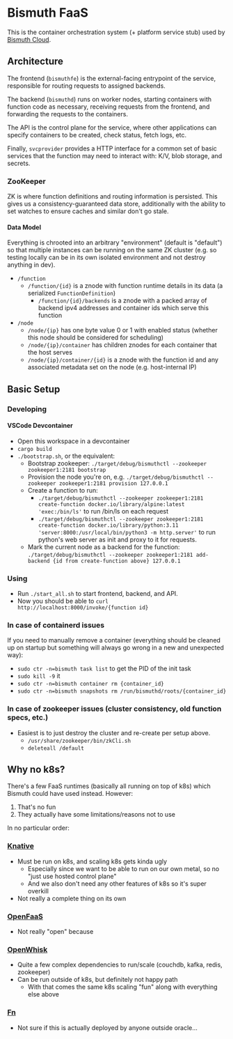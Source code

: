 # Bismuth FaaS

This is the container orchestration system (+ platform service stub) used by [Bismuth Cloud](https://www.bismuth.cloud).

## Architecture

The frontend (`bismuthfe`) is the external-facing entrypoint of the service, responsible for routing requests to assigned backends.

The backend (`bismuthd`) runs on worker nodes, starting containers with function code as necessary, receiving requests from the frontend, and forwarding the requests to the containers.

The API is the control plane for the service, where other applications can specify containers to be created, check status, fetch logs, etc.

Finally, `svcprovider` provides a HTTP interface for a common set of basic services that the function may need to interact with: K/V, blob storage, and secrets.

### ZooKeeper

ZK is where function definitions and routing information is persisted.
This gives us a consistency-guaranteed data store, additionally with the ability to set watches to ensure caches and similar don't go stale.

#### Data Model

Everything is chrooted into an arbitrary "environment" (default is "default") so that multiple instances can be running on the same ZK cluster (e.g. so testing locally can be in its own isolated environment and not destroy anything in dev).

* `/function`
  * `/function/{id}` is a znode with function runtime details in its data (a serialized `FunctionDefinition`)
    * `/function/{id}/backends` is a znode with a packed array of backend ipv4 addresses and container ids which serve this function
* `/node`
  * `/node/{ip}` has one byte value 0 or 1 with enabled status (whether this node should be considered for scheduling)
  * `/node/{ip}/container` has children znodes for each container that the host serves
  * `/node/{ip}/container/{id}` is a znode with the function id and any associated metadata set on the node (e.g. host-internal IP)


## Basic Setup

### Developing
#### VSCode Devcontainer
* Open this workspace in a devcontainer
* `cargo build`
* `./bootstrap.sh`, or the equivalent:
    * Bootstrap zookeeper: `./target/debug/bismuthctl --zookeeper zookeeper1:2181 bootstrap`
    * Provision the node you're on, e.g. `./target/debug/bismuthctl --zookeeper zookeeper1:2181 provision 127.0.0.1`
    * Create a function to run:
      * `./target/debug/bismuthctl --zookeeper zookeeper1:2181 create-function docker.io/library/alpine:latest 'exec:/bin/ls'` to run /bin/ls on each request
      * `./target/debug/bismuthctl --zookeeper zookeeper1:2181 create-function docker.io/library/python:3.11 'server:8000:/usr/local/bin/python3 -m http.server'` to run python's web server as init and proxy to it for requests.
    * Mark the current node as a backend for the function: `./target/debug/bismuthctl --zookeeper zookeeper1:2181 add-backend {id from create-function above} 127.0.0.1`

### Using
* Run `./start_all.sh` to start frontend, backend, and API.
* Now you should be able to `curl http://localhost:8000/invoke/{function id}`

### In case of containerd issues

If you need to manually remove a container (everything should be cleaned up on startup but something will always go wrong in a new and unexpected way):
* `sudo ctr -n=bismuth task list` to get the PID of the init task
* `sudo kill -9` it
* `sudo ctr -n=bismuth container rm {container_id}`
* `sudo ctr -n=bismuth snapshots rm /run/bismuthd/roots/{container_id}`

### In case of zookeeper issues (cluster consistency, old function specs, etc.)

* Easiest is to just destroy the cluster and re-create per setup above.
  * `/usr/share/zookeeper/bin/zkCli.sh`
  * `deleteall /default`


## Why no k8s?

There's a few FaaS runtimes (basically all running on top of k8s) which Bismuth could have used instead. However:

1) That's no fun
2) They actually have some limitations/reasons not to use

In no particular order:

### [Knative](https://knative.dev/)
* Must be run on k8s, and scaling k8s gets kinda ugly
  * Especially since we want to be able to run on our own metal, so no "just use hosted control plane"
  * And we also don't need any other features of k8s so it's super overkill
* Not really a complete thing on its own

### [OpenFaaS](https://www.openfaas.com/)
* Not really "open" because [$$$$](https://www.openfaas.com/pricing/)

### [OpenWhisk](https://openwhisk.apache.org/)
* Quite a few complex dependencies to run/scale (couchdb, kafka, redis, zookeeper)
* Can be run outside of k8s, but definitely not happy path
  * With that comes the same k8s scaling "fun" along with everything else above

### [Fn](https://fnproject.io/)
* Not sure if this is actually deployed by anyone outside oracle...
